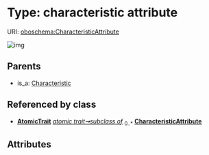 
# Type: characteristic attribute




URI: [oboschema:CharacteristicAttribute](http://purl.obolibrary.org/oboschema/CharacteristicAttribute)


![img](http://yuml.me/diagram/nofunky;dir:TB/class/[AtomicTrait]++-%20subclass%20of%200..*>[CharacteristicAttribute],[Characteristic]^-[CharacteristicAttribute],[Characteristic],[AtomicTrait])

## Parents

 *  is_a: [Characteristic](Characteristic.md)

## Referenced by class

 *  **[AtomicTrait](AtomicTrait.md)** *[atomic trait➞subclass of](atomic_trait_subclass_of.md)*  <sub>0..*</sub>  **[CharacteristicAttribute](CharacteristicAttribute.md)**

## Attributes


